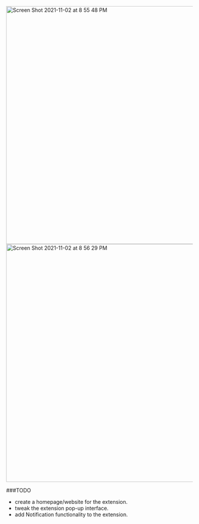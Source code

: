 <img width="640" alt="Screen Shot 2021-11-02 at 8 55 48 PM" src="https://user-images.githubusercontent.com/13100111/140008285-10513a27-a15f-4bc8-9713-9002381b5943.png">

<img width="640" alt="Screen Shot 2021-11-02 at 8 56 29 PM" src="https://user-images.githubusercontent.com/13100111/140008295-22f597a0-a04a-4e22-8efd-e3089fb7b362.png">


###TODO
- create a homepage/website for the extension.
- tweak the extension pop-up interface. 
- add Notification functionality to the extension.
